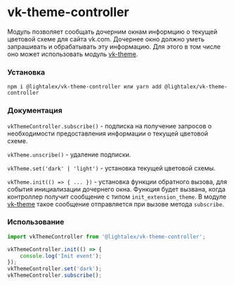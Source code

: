 # vk-theme-controller

Модуль позволяет сообщать дочерним окнам информцию о текущей цветовой схеме для сайта vk.com. Дочернее окно должно уметь запрашивать и обрабатывать эту информацию. Для этого в том числе оно может использовать модуль [vk-theme](https://github.com/lightalex/vk-theme).

### Установка

```
npm i @lightalex/vk-theme-controller или yarn add @lightalex/vk-theme-controller
```

### Документация

`vkThemeController.subscribe()` - подписка на получение запросов о необходимости предоставления информации о текущей цветовой схеме.

`vkTheme.unscribe()` - удаление подписки.

`vkTheme.set('dark' | 'light')` - установка текущей цветовой схемы.

`vkTheme.init(() => { ... })` - установка функции обратного вызова, для события инициализации дочернего окна. Функция будет вызвана, когда контроллер получит сообщение с типом `init_extension_theme`. В модуле [vk-theme](https://github.com/lightalex/vk-theme) такое сообщение отправляется при вызове метода `subscribe`.

### Использование

```js
import vkThemeController from '@lightalex/vk-theme-controller';

vkThemeController.init(() => {
	console.log('Init event');
});
vkThemeController.set('dark');
vkThemeController.subscribe();
```
